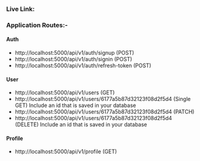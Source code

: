 ### Live Link: 

### Application Routes:-

#### Auth

- http://localhost:5000/api/v1/auth/signup (POST)
- http://localhost:5000/api/v1/auth/signin (POST)
- http://localhost:5000/api/v1/auth/refresh-token (POST)

#### User

- http://localhost:5000/api/v1/users (GET)
- http://localhost:5000/api/v1/users/6177a5b87d32123f08d2f5d4 (Single GET) Include an id that is saved in your database
- http://localhost:5000/api/v1/users/6177a5b87d32123f08d2f5d4 (PATCH)
- http://localhost:5000/api/v1/users/6177a5b87d32123f08d2f5d4 (DELETE) Include an id that is saved in your database

#### Profile

- http://localhost:5000/api/v1/profile (GET)

